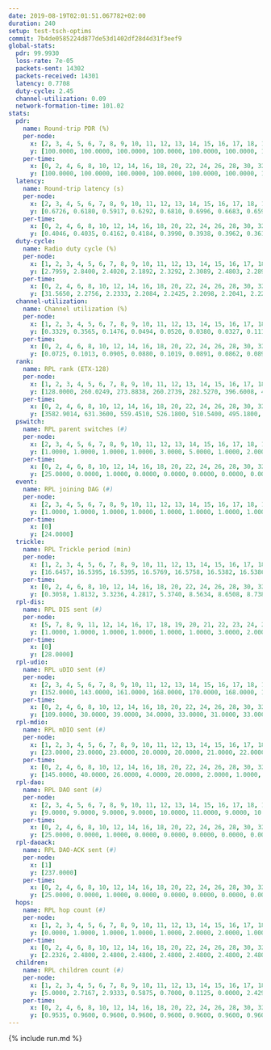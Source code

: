 ```yaml
---
date: 2019-08-19T02:01:51.067782+02:00
duration: 240
setup: test-tsch-optims
commit: 7b4de0585224d877de53d1402df28d4d31f3eef9
global-stats:
  pdr: 99.9930
  loss-rate: 7e-05
  packets-sent: 14302
  packets-received: 14301
  latency: 0.7708
  duty-cycle: 2.45
  channel-utilization: 0.09
  network-formation-time: 101.02
stats:
  pdr:
    name: Round-trip PDR (%)
    per-node:
      x: [2, 3, 4, 5, 6, 7, 8, 9, 10, 11, 12, 13, 14, 15, 16, 17, 18, 19, 20, 21, 22, 23, 24, 25]
      y: [100.0000, 100.0000, 100.0000, 100.0000, 100.0000, 100.0000, 100.0000, 100.0000, 100.0000, 100.0000, 100.0000, 100.0000, 99.8285, 100.0000, 100.0000, 100.0000, 100.0000, 100.0000, 100.0000, 100.0000, 100.0000, 100.0000, 100.0000, 100.0000]
    per-time:
      x: [0, 2, 4, 6, 8, 10, 12, 14, 16, 18, 20, 22, 24, 26, 28, 30, 32, 34, 36, 38, 40, 42, 44, 46, 48, 50, 52, 54, 56, 58, 60, 62, 64, 66, 68, 70, 72, 74, 76, 78, 80, 82, 84, 86, 88, 90, 92, 94, 96, 98, 100, 102, 104, 106, 108, 110, 112, 114, 116, 118, 120, 122, 124, 126, 128, 130, 132, 134, 136, 138, 140, 142, 144, 146, 148, 150, 152, 154, 156, 158, 160, 162, 164, 166, 168, 170, 172, 174, 176, 178, 180, 182, 184, 186, 188, 190, 192, 194, 196, 198, 200, 202, 204, 206, 208, 210, 212, 214, 216, 218, 220, 222, 224, 226, 228, 230, 232, 234, 236, 238, 240]
      y: [100.0000, 100.0000, 100.0000, 100.0000, 100.0000, 100.0000, 100.0000, 100.0000, 100.0000, 100.0000, 100.0000, 100.0000, 100.0000, 100.0000, 100.0000, 100.0000, 100.0000, 100.0000, 100.0000, 100.0000, 100.0000, 100.0000, 100.0000, 100.0000, 100.0000, 100.0000, 100.0000, 100.0000, 100.0000, 100.0000, 100.0000, 100.0000, 100.0000, 100.0000, 100.0000, 100.0000, 99.1667, 100.0000, 100.0000, 100.0000, 100.0000, 100.0000, 100.0000, 100.0000, 100.0000, 100.0000, 100.0000, 100.0000, 100.0000, 100.0000, 100.0000, 100.0000, 100.0000, 100.0000, 100.0000, 100.0000, 100.0000, 100.0000, 100.0000, 100.0000, 100.0000, 100.0000, 100.0000, 100.0000, 100.0000, 100.0000, 100.0000, 100.0000, 100.0000, 100.0000, 100.0000, 100.0000, 100.0000, 100.0000, 100.0000, 100.0000, 100.0000, 100.0000, 100.0000, 100.0000, 100.0000, 100.0000, 100.0000, 100.0000, 100.0000, 100.0000, 100.0000, 100.0000, 100.0000, 100.0000, 100.0000, 100.0000, 100.0000, 100.0000, 100.0000, 100.0000, 100.0000, 100.0000, 100.0000, 100.0000, 100.0000, 100.0000, 100.0000, 100.0000, 100.0000, 100.0000, 100.0000, 100.0000, 100.0000, 100.0000, 100.0000, 100.0000, 100.0000, 100.0000, 100.0000, 100.0000, 100.0000, 100.0000, 100.0000, 100.0000, null]
  latency:
    name: Round-trip latency (s)
    per-node:
      x: [2, 3, 4, 5, 6, 7, 8, 9, 10, 11, 12, 13, 14, 15, 16, 17, 18, 19, 20, 21, 22, 23, 24, 25]
      y: [0.6726, 0.6180, 0.5917, 0.6292, 0.6810, 0.6996, 0.6683, 0.6596, 0.6888, 0.7088, 0.6784, 0.7234, 0.7983, 0.6753, 0.7299, 0.7493, 0.8027, 0.8447, 0.9347, 1.0026, 0.9558, 1.0465, 1.0234, 0.9422]
    per-time:
      x: [0, 2, 4, 6, 8, 10, 12, 14, 16, 18, 20, 22, 24, 26, 28, 30, 32, 34, 36, 38, 40, 42, 44, 46, 48, 50, 52, 54, 56, 58, 60, 62, 64, 66, 68, 70, 72, 74, 76, 78, 80, 82, 84, 86, 88, 90, 92, 94, 96, 98, 100, 102, 104, 106, 108, 110, 112, 114, 116, 118, 120, 122, 124, 126, 128, 130, 132, 134, 136, 138, 140, 142, 144, 146, 148, 150, 152, 154, 156, 158, 160, 162, 164, 166, 168, 170, 172, 174, 176, 178, 180, 182, 184, 186, 188, 190, 192, 194, 196, 198, 200, 202, 204, 206, 208, 210, 212, 214, 216, 218, 220, 222, 224, 226, 228, 230, 232, 234, 236, 238, 240]
      y: [0.4046, 0.4035, 0.4162, 0.4184, 0.3990, 0.3938, 0.3962, 0.3613, 0.3926, 0.4150, 0.4062, 0.3716, 0.3969, 0.3817, 0.3961, 0.4255, 0.3810, 0.4038, 0.3935, 0.4351, 0.3782, 0.3915, 0.3573, 0.3791, 0.3965, 0.3285, 0.3531, 0.3575, 0.3941, 0.3880, 0.3703, 0.4086, 0.3643, 0.3709, 0.3809, 0.4198, 0.3930, 0.3631, 0.3589, 0.3550, 0.3707, 0.3740, 0.3959, 0.3772, 0.3634, 0.3602, 0.3910, 0.3775, 0.3652, 0.3800, 0.3800, 0.3598, 0.4014, 0.5189, 0.5699, 0.4479, 0.3950, 0.3766, 0.4151, 0.7455, 0.8393, 0.6169, 0.5379, 0.3751, 0.4434, 0.9209, 1.2492, 0.9933, 0.6881, 0.5600, 0.5500, 0.9161, 1.3504, 1.2842, 1.1416, 0.9057, 0.6625, 0.9549, 1.3077, 1.3268, 1.3222, 1.3158, 1.1148, 1.0974, 1.2991, 1.2994, 1.2905, 1.3035, 1.3042, 1.3008, 1.2957, 1.2935, 1.2738, 1.2972, 1.2714, 1.2870, 1.2631, 1.2542, 1.2942, 1.2959, 1.3224, 1.2930, 1.3175, 1.2914, 1.3089, 1.3224, 1.3225, 1.3275, 1.2977, 1.3177, 1.2794, 1.2812, 1.2942, 1.2980, 1.2789, 1.2777, 1.2882, 1.2737, 1.2782, 1.2661, null]
  duty-cycle:
    name: Radio duty cycle (%)
    per-node:
      x: [1, 2, 3, 4, 5, 6, 7, 8, 9, 10, 11, 12, 13, 14, 15, 16, 17, 18, 19, 20, 21, 22, 23, 24, 25]
      y: [2.7959, 2.8400, 2.4020, 2.1892, 2.3292, 2.3089, 2.4803, 2.2891, 2.2745, 2.1693, 2.2796, 2.2565, 2.8710, 2.3698, 2.1928, 2.3156, 2.3268, 2.5884, 2.5959, 2.5656, 2.6104, 2.4999, 2.5470, 2.6389, 2.4962]
    per-time:
      x: [0, 2, 4, 6, 8, 10, 12, 14, 16, 18, 20, 22, 24, 26, 28, 30, 32, 34, 36, 38, 40, 42, 44, 46, 48, 50, 52, 54, 56, 58, 60, 62, 64, 66, 68, 70, 72, 74, 76, 78, 80, 82, 84, 86, 88, 90, 92, 94, 96, 98, 100, 102, 104, 106, 108, 110, 112, 114, 116, 118, 120, 122, 124, 126, 128, 130, 132, 134, 136, 138, 140, 142, 144, 146, 148, 150, 152, 154, 156, 158, 160, 162, 164, 166, 168, 170, 172, 174, 176, 178, 180, 182, 184, 186, 188, 190, 192, 194, 196, 198, 200, 202, 204, 206, 208, 210, 212, 214, 216, 218, 220, 222, 224, 226, 228, 230, 232, 234, 236, 238]
      y: [31.5650, 2.2756, 2.2333, 2.2084, 2.2425, 2.2098, 2.2041, 2.2231, 2.2019, 2.2102, 2.2193, 2.2153, 2.1905, 2.2297, 2.2433, 2.2308, 2.2211, 2.2147, 2.2129, 2.2323, 2.2320, 2.2087, 2.2033, 2.1874, 2.2098, 2.2212, 2.1739, 2.1833, 2.2101, 2.2407, 2.2056, 2.2058, 2.2152, 2.2126, 2.2136, 2.2046, 2.2145, 2.1947, 2.1903, 2.1900, 2.1861, 2.2100, 2.2153, 2.2158, 2.1910, 2.1923, 2.1973, 2.2291, 2.1966, 2.2073, 2.2138, 2.1985, 2.2079, 2.1979, 2.2022, 2.2058, 2.2045, 2.2153, 2.2011, 2.2089, 2.1965, 2.1891, 2.1789, 2.2161, 2.1910, 2.1908, 2.1974, 2.2092, 2.1720, 2.1958, 2.2042, 2.2166, 2.2042, 2.2176, 2.1833, 2.2220, 2.2027, 2.2090, 2.2074, 2.1884, 2.1908, 2.2087, 2.1767, 2.1931, 2.2038, 2.2105, 2.2014, 2.1982, 2.1974, 2.1990, 2.2038, 2.2083, 2.2042, 2.1994, 2.2027, 2.1876, 2.1896, 2.1932, 2.1907, 2.1958, 2.2014, 2.2031, 2.1972, 2.2089, 2.2025, 2.2066, 2.2101, 2.2038, 2.2130, 2.1926, 2.2169, 2.1918, 2.1915, 2.2060, 2.2044, 2.1887, 2.1796, 2.1879, 2.1977, 2.1682]
  channel-utilization:
    name: Channel utilization (%)
    per-node:
      x: [1, 2, 3, 4, 5, 6, 7, 8, 9, 10, 11, 12, 13, 14, 15, 16, 17, 18, 19, 20, 21, 22, 23, 24, 25]
      y: [0.3329, 0.3565, 0.1476, 0.0494, 0.0520, 0.0380, 0.0327, 0.1116, 0.0424, 0.0327, 0.0332, 0.0535, 0.2763, 0.0318, 0.0360, 0.0460, 0.0356, 0.1012, 0.1255, 0.0482, 0.0321, 0.0364, 0.0315, 0.0316, 0.0333]
    per-time:
      x: [0, 2, 4, 6, 8, 10, 12, 14, 16, 18, 20, 22, 24, 26, 28, 30, 32, 34, 36, 38, 40, 42, 44, 46, 48, 50, 52, 54, 56, 58, 60, 62, 64, 66, 68, 70, 72, 74, 76, 78, 80, 82, 84, 86, 88, 90, 92, 94, 96, 98, 100, 102, 104, 106, 108, 110, 112, 114, 116, 118, 120, 122, 124, 126, 128, 130, 132, 134, 136, 138, 140, 142, 144, 146, 148, 150, 152, 154, 156, 158, 160, 162, 164, 166, 168, 170, 172, 174, 176, 178, 180, 182, 184, 186, 188, 190, 192, 194, 196, 198, 200, 202, 204, 206, 208, 210, 212, 214, 216, 218, 220, 222, 224, 226, 228, 230, 232, 234, 236, 238]
      y: [0.0725, 0.1013, 0.0905, 0.0880, 0.1019, 0.0891, 0.0862, 0.0893, 0.0775, 0.0948, 0.0902, 0.0878, 0.0839, 0.0929, 0.0981, 0.0941, 0.0912, 0.0907, 0.0892, 0.0962, 0.0914, 0.0874, 0.0861, 0.0812, 0.0879, 0.0890, 0.0755, 0.0813, 0.0936, 0.0930, 0.0865, 0.0889, 0.0880, 0.0868, 0.0880, 0.0855, 0.0910, 0.0818, 0.0836, 0.0812, 0.0809, 0.0862, 0.0877, 0.0886, 0.0834, 0.0834, 0.0859, 0.0893, 0.0872, 0.0859, 0.0879, 0.0834, 0.0828, 0.0835, 0.0851, 0.0869, 0.0870, 0.0921, 0.0809, 0.0864, 0.0830, 0.0810, 0.0801, 0.0900, 0.0830, 0.0840, 0.0829, 0.0882, 0.0781, 0.0806, 0.0863, 0.0897, 0.0874, 0.0900, 0.0808, 0.0907, 0.0836, 0.0862, 0.0863, 0.0818, 0.0839, 0.0887, 0.0790, 0.0843, 0.0852, 0.0882, 0.0849, 0.0838, 0.0831, 0.0863, 0.0891, 0.0889, 0.0856, 0.0842, 0.0852, 0.0820, 0.0822, 0.0856, 0.0848, 0.0842, 0.0861, 0.0854, 0.0842, 0.0857, 0.0844, 0.0851, 0.0873, 0.0845, 0.0882, 0.0822, 0.0874, 0.0809, 0.0813, 0.0849, 0.0851, 0.0812, 0.0777, 0.0813, 0.0837, 0.0738]
  rank:
    name: RPL rank (ETX-128)
    per-node:
      x: [1, 2, 3, 4, 5, 6, 7, 8, 9, 10, 11, 12, 13, 14, 15, 16, 17, 18, 19, 20, 21, 22, 23, 24, 25]
      y: [128.0000, 260.0249, 273.8838, 260.2739, 282.5270, 396.6008, 430.6408, 279.6141, 424.8223, 407.9793, 457.5638, 427.1074, 406.6763, 788.5547, 462.1694, 518.3457, 524.3730, 548.0494, 555.8340, 932.1660, 688.0700, 938.2236, 733.8099, 733.1245, 764.5826]
    per-time:
      x: [0, 2, 4, 6, 8, 10, 12, 14, 16, 18, 20, 22, 24, 26, 28, 30, 32, 34, 36, 38, 40, 42, 44, 46, 48, 50, 52, 54, 56, 58, 60, 62, 64, 66, 68, 70, 72, 74, 76, 78, 80, 82, 84, 86, 88, 90, 92, 94, 96, 98, 100, 102, 104, 106, 108, 110, 112, 114, 116, 118, 120, 122, 124, 126, 128, 130, 132, 134, 136, 138, 140, 142, 144, 146, 148, 150, 152, 154, 156, 158, 160, 162, 164, 166, 168, 170, 172, 174, 176, 178, 180, 182, 184, 186, 188, 190, 192, 194, 196, 198, 200, 202, 204, 206, 208, 210, 212, 214, 216, 218, 220, 222, 224, 226, 228, 230, 232, 234, 236, 238]
      y: [3582.9014, 631.3600, 559.4510, 526.1800, 510.5400, 495.1800, 493.9200, 497.2400, 501.6000, 498.5600, 495.6863, 490.0392, 475.5000, 473.0800, 475.4600, 474.9600, 475.1800, 476.4800, 476.1600, 479.6471, 466.8000, 475.4423, 471.2600, 475.2800, 467.2200, 468.6000, 470.5800, 469.0000, 476.0600, 473.9600, 476.9200, 484.5686, 482.0800, 477.1765, 461.3000, 465.3922, 461.5200, 461.2200, 459.7200, 452.8800, 447.2000, 445.4400, 449.6200, 454.0600, 449.2000, 451.6000, 451.0200, 467.8039, 468.5400, 469.0784, 465.2000, 459.8400, 456.2600, 454.6400, 455.2600, 456.7000, 461.6800, 480.1800, 475.6600, 474.6400, 469.7451, 463.2600, 472.3846, 477.0588, 458.3922, 456.4000, 461.2800, 452.5600, 446.6600, 445.4400, 450.0000, 455.3400, 454.3200, 454.6000, 456.4400, 466.0784, 463.2745, 461.9000, 463.3200, 470.6078, 471.4600, 470.8600, 485.8431, 482.0000, 485.4423, 473.3200, 474.7200, 467.2549, 470.4314, 478.5000, 490.8824, 485.6400, 479.0784, 476.2157, 471.1000, 463.4200, 461.1400, 458.6471, 464.3725, 466.9600, 474.7843, 471.9200, 475.0600, 461.8039, 464.4528, 455.5294, 451.2400, 452.3600, 455.9808, 447.3922, 451.4600, 444.6400, 444.6600, 454.6400, 450.2400, 456.5490, 449.5000, 452.5490, 445.9808, 448.1000]
  pswitch:
    name: RPL parent switches (#)
    per-node:
      x: [2, 3, 4, 5, 6, 7, 8, 9, 10, 11, 12, 13, 14, 15, 16, 17, 18, 19, 20, 21, 22, 23, 24, 25]
      y: [1.0000, 1.0000, 1.0000, 1.0000, 3.0000, 5.0000, 1.0000, 2.0000, 2.0000, 3.0000, 2.0000, 1.0000, 7.0000, 2.0000, 3.0000, 4.0000, 3.0000, 1.0000, 7.0000, 4.0000, 6.0000, 3.0000, 2.0000, 3.0000]
    per-time:
      x: [0, 2, 4, 6, 8, 10, 12, 14, 16, 18, 20, 22, 24, 26, 28, 30, 32, 34, 36, 38, 40, 42, 44, 46, 48, 50, 52, 54, 56, 58, 60, 62, 64, 66, 68, 70, 72, 74, 76, 78, 80, 82, 84, 86, 88, 90, 92, 94, 96, 98, 100, 102, 104, 106, 108, 110, 112, 114, 116, 118, 120, 122, 124, 126, 128, 130, 132, 134, 136, 138, 140, 142, 144, 146, 148, 150, 152, 154, 156, 158, 160, 162, 164, 166, 168, 170, 172, 174, 176, 178, 180, 182, 184, 186, 188, 190, 192, 194, 196, 198, 200, 202, 204, 206, 208, 210, 212, 214, 216, 218, 220, 222, 224, 226, 228, 230, 232, 234, 236]
      y: [25.0000, 0.0000, 1.0000, 0.0000, 0.0000, 0.0000, 0.0000, 0.0000, 0.0000, 0.0000, 1.0000, 1.0000, 0.0000, 0.0000, 0.0000, 0.0000, 0.0000, 0.0000, 0.0000, 1.0000, 0.0000, 2.0000, 0.0000, 0.0000, 0.0000, 0.0000, 0.0000, 0.0000, 0.0000, 0.0000, 0.0000, 1.0000, 0.0000, 1.0000, 0.0000, 1.0000, 0.0000, 0.0000, 0.0000, 0.0000, 0.0000, 0.0000, 0.0000, 0.0000, 0.0000, 0.0000, 0.0000, 1.0000, 0.0000, 1.0000, 0.0000, 0.0000, 0.0000, 0.0000, 0.0000, 0.0000, 0.0000, 0.0000, 0.0000, 0.0000, 1.0000, 0.0000, 2.0000, 1.0000, 1.0000, 0.0000, 0.0000, 0.0000, 0.0000, 0.0000, 0.0000, 0.0000, 0.0000, 0.0000, 0.0000, 1.0000, 1.0000, 0.0000, 0.0000, 1.0000, 0.0000, 0.0000, 1.0000, 1.0000, 2.0000, 0.0000, 0.0000, 1.0000, 1.0000, 0.0000, 1.0000, 0.0000, 1.0000, 1.0000, 0.0000, 0.0000, 0.0000, 1.0000, 1.0000, 0.0000, 1.0000, 0.0000, 0.0000, 1.0000, 3.0000, 1.0000, 0.0000, 0.0000, 2.0000, 1.0000, 0.0000, 0.0000, 0.0000, 0.0000, 0.0000, 1.0000, 0.0000, 1.0000, 2.0000]
  event:
    name: RPL joining DAG (#)
    per-node:
      x: [2, 3, 4, 5, 6, 7, 8, 9, 10, 11, 12, 13, 14, 15, 16, 17, 18, 19, 20, 21, 22, 23, 24, 25]
      y: [1.0000, 1.0000, 1.0000, 1.0000, 1.0000, 1.0000, 1.0000, 1.0000, 1.0000, 1.0000, 1.0000, 1.0000, 1.0000, 1.0000, 1.0000, 1.0000, 1.0000, 1.0000, 1.0000, 1.0000, 1.0000, 1.0000, 1.0000, 1.0000]
    per-time:
      x: [0]
      y: [24.0000]
  trickle:
    name: RPL Trickle period (min)
    per-node:
      x: [1, 2, 3, 4, 5, 6, 7, 8, 9, 10, 11, 12, 13, 14, 15, 16, 17, 18, 19, 20, 21, 22, 23, 24, 25]
      y: [16.6457, 16.5395, 16.5395, 16.5769, 16.5758, 16.5382, 16.5386, 16.5769, 16.1967, 16.5276, 16.4042, 16.5276, 16.5236, 16.5460, 16.5084, 16.5115, 16.5158, 16.5115, 16.5038, 16.5272, 16.5382, 16.5233, 16.5806, 16.5395, 16.5795]
    per-time:
      x: [0, 2, 4, 6, 8, 10, 12, 14, 16, 18, 20, 22, 24, 26, 28, 30, 32, 34, 36, 38, 40, 42, 44, 46, 48, 50, 52, 54, 56, 58, 60, 62, 64, 66, 68, 70, 72, 74, 76, 78, 80, 82, 84, 86, 88, 90, 92, 94, 96, 98, 100, 102, 104, 106, 108, 110, 112, 114, 116, 118, 120, 122, 124, 126, 128, 130, 132, 134, 136, 138, 140, 142, 144, 146, 148, 150, 152, 154, 156, 158, 160, 162, 164, 166, 168, 170, 172, 174, 176, 178, 180, 182, 184, 186, 188, 190, 192, 194, 196, 198, 200, 202, 204, 206, 208, 210, 212, 214, 216, 218, 220, 222, 224, 226, 228, 230, 232, 234, 236, 238]
      y: [0.3058, 1.8132, 3.3236, 4.2817, 5.3740, 8.5634, 8.6508, 8.7381, 9.4372, 16.6025, 17.1336, 17.4763, 17.4763, 17.4763, 17.4763, 17.4763, 17.4763, 17.4763, 17.4763, 17.4763, 17.4763, 17.4763, 17.4763, 17.4763, 17.4763, 17.4763, 17.4763, 17.4763, 17.4763, 17.4763, 17.4763, 17.4763, 17.4763, 17.4763, 17.4763, 17.4763, 17.4763, 17.4763, 17.4763, 17.4763, 17.4763, 17.4763, 17.4763, 17.4763, 17.4763, 17.4763, 17.4763, 17.4763, 17.4763, 17.4763, 17.4763, 17.4763, 17.4763, 17.4763, 17.4763, 17.4763, 17.4763, 17.4763, 17.4763, 17.4763, 17.4763, 17.4763, 17.4763, 17.4763, 17.4763, 17.4763, 17.4763, 17.4763, 17.4763, 17.4763, 17.4763, 17.4763, 17.4763, 17.4763, 17.4763, 17.4763, 17.4763, 17.4763, 17.4763, 17.4763, 17.4763, 17.4763, 17.4763, 17.4763, 17.4763, 17.4763, 17.4763, 17.4763, 17.4763, 17.4763, 17.4763, 17.4763, 17.4763, 17.4763, 17.4763, 17.4763, 17.4763, 17.4763, 17.4763, 17.4763, 17.4763, 17.4763, 17.4763, 17.4763, 17.4763, 17.4763, 17.4763, 17.4763, 17.4763, 17.4763, 17.4763, 17.4763, 17.4763, 17.4763, 17.4763, 17.4763, 17.4763, 17.4763, 17.4763, 17.4763]
  rpl-dis:
    name: RPL DIS sent (#)
    per-node:
      x: [5, 7, 8, 9, 11, 12, 14, 16, 17, 18, 19, 20, 21, 22, 23, 24, 25]
      y: [1.0000, 1.0000, 1.0000, 1.0000, 1.0000, 1.0000, 3.0000, 2.0000, 1.0000, 1.0000, 1.0000, 1.0000, 4.0000, 2.0000, 3.0000, 2.0000, 2.0000]
    per-time:
      x: [0]
      y: [28.0000]
  rpl-udio:
    name: RPL uDIO sent (#)
    per-node:
      x: [2, 3, 4, 5, 6, 7, 8, 9, 10, 11, 12, 13, 14, 15, 16, 17, 18, 19, 20, 21, 22, 23, 24, 25]
      y: [152.0000, 143.0000, 161.0000, 168.0000, 170.0000, 168.0000, 146.0000, 165.0000, 169.0000, 164.0000, 165.0000, 155.0000, 164.0000, 164.0000, 171.0000, 169.0000, 153.0000, 126.0000, 171.0000, 163.0000, 165.0000, 158.0000, 167.0000, 165.0000]
    per-time:
      x: [0, 2, 4, 6, 8, 10, 12, 14, 16, 18, 20, 22, 24, 26, 28, 30, 32, 34, 36, 38, 40, 42, 44, 46, 48, 50, 52, 54, 56, 58, 60, 62, 64, 66, 68, 70, 72, 74, 76, 78, 80, 82, 84, 86, 88, 90, 92, 94, 96, 98, 100, 102, 104, 106, 108, 110, 112, 114, 116, 118, 120, 122, 124, 126, 128, 130, 132, 134, 136, 138, 140, 142, 144, 146, 148, 150, 152, 154, 156, 158, 160, 162, 164, 166, 168, 170, 172, 174, 176, 178, 180, 182, 184, 186, 188, 190, 192, 194, 196, 198, 200, 202, 204, 206, 208, 210, 212, 214, 216, 218, 220, 222, 224, 226, 228, 230, 232, 234, 236, 238, 240]
      y: [109.0000, 30.0000, 39.0000, 34.0000, 33.0000, 31.0000, 33.0000, 36.0000, 34.0000, 28.0000, 29.0000, 36.0000, 27.0000, 35.0000, 34.0000, 28.0000, 36.0000, 32.0000, 29.0000, 33.0000, 33.0000, 30.0000, 37.0000, 30.0000, 35.0000, 32.0000, 30.0000, 31.0000, 33.0000, 27.0000, 36.0000, 29.0000, 30.0000, 30.0000, 32.0000, 33.0000, 34.0000, 26.0000, 32.0000, 32.0000, 28.0000, 27.0000, 32.0000, 30.0000, 32.0000, 31.0000, 29.0000, 34.0000, 31.0000, 30.0000, 34.0000, 27.0000, 35.0000, 32.0000, 33.0000, 32.0000, 32.0000, 35.0000, 29.0000, 29.0000, 39.0000, 31.0000, 29.0000, 35.0000, 28.0000, 27.0000, 31.0000, 29.0000, 32.0000, 31.0000, 34.0000, 32.0000, 29.0000, 33.0000, 26.0000, 38.0000, 30.0000, 31.0000, 32.0000, 29.0000, 31.0000, 32.0000, 30.0000, 30.0000, 32.0000, 36.0000, 30.0000, 34.0000, 31.0000, 32.0000, 30.0000, 31.0000, 30.0000, 32.0000, 32.0000, 28.0000, 30.0000, 35.0000, 34.0000, 35.0000, 27.0000, 31.0000, 32.0000, 32.0000, 31.0000, 35.0000, 31.0000, 31.0000, 34.0000, 27.0000, 28.0000, 30.0000, 26.0000, 31.0000, 34.0000, 33.0000, 32.0000, 29.0000, 34.0000, 31.0000, 2.0000]
  rpl-mdio:
    name: RPL mDIO sent (#)
    per-node:
      x: [1, 2, 3, 4, 5, 6, 7, 8, 9, 10, 11, 12, 13, 14, 15, 16, 17, 18, 19, 20, 21, 22, 23, 24, 25]
      y: [23.0000, 23.0000, 23.0000, 20.0000, 20.0000, 21.0000, 22.0000, 21.0000, 26.0000, 24.0000, 26.0000, 23.0000, 23.0000, 20.0000, 27.0000, 25.0000, 24.0000, 26.0000, 25.0000, 24.0000, 20.0000, 23.0000, 21.0000, 20.0000, 22.0000]
    per-time:
      x: [0, 2, 4, 6, 8, 10, 12, 14, 16, 18, 20, 22, 24, 26, 28, 30, 32, 34, 36, 38, 40, 42, 44, 46, 48, 50, 52, 54, 56, 58, 60, 62, 64, 66, 68, 70, 72, 74, 76, 78, 80, 82, 84, 86, 88, 90, 92, 94, 96, 98, 100, 102, 104, 106, 108, 110, 112, 114, 116, 118, 120, 122, 124, 126, 128, 130, 132, 134, 136, 138, 140, 142, 144, 146, 148, 150, 152, 154, 156, 158, 160, 162, 164, 166, 168, 170, 172, 174, 176, 178, 180, 182, 184, 186, 188, 190, 192, 194, 196, 198, 200, 202, 204, 206, 208, 210, 212, 214, 216, 218, 220, 222, 224, 226, 228, 230, 232, 234, 236, 238, 240]
      y: [145.0000, 40.0000, 26.0000, 4.0000, 20.0000, 2.0000, 1.0000, 4.0000, 16.0000, 5.0000, 0.0000, 0.0000, 0.0000, 6.0000, 8.0000, 2.0000, 3.0000, 6.0000, 0.0000, 0.0000, 0.0000, 0.0000, 4.0000, 3.0000, 3.0000, 9.0000, 6.0000, 0.0000, 0.0000, 0.0000, 0.0000, 8.0000, 1.0000, 6.0000, 7.0000, 3.0000, 0.0000, 0.0000, 0.0000, 0.0000, 2.0000, 10.0000, 7.0000, 5.0000, 1.0000, 0.0000, 0.0000, 0.0000, 1.0000, 7.0000, 5.0000, 7.0000, 5.0000, 0.0000, 0.0000, 0.0000, 0.0000, 5.0000, 2.0000, 4.0000, 10.0000, 3.0000, 1.0000, 0.0000, 0.0000, 0.0000, 3.0000, 7.0000, 8.0000, 5.0000, 2.0000, 0.0000, 0.0000, 0.0000, 1.0000, 7.0000, 4.0000, 6.0000, 4.0000, 3.0000, 0.0000, 0.0000, 0.0000, 1.0000, 2.0000, 7.0000, 7.0000, 8.0000, 0.0000, 0.0000, 0.0000, 0.0000, 3.0000, 6.0000, 6.0000, 7.0000, 3.0000, 0.0000, 0.0000, 0.0000, 0.0000, 5.0000, 7.0000, 7.0000, 6.0000, 0.0000, 0.0000, 0.0000, 0.0000, 3.0000, 6.0000, 5.0000, 5.0000, 6.0000, 0.0000, 0.0000, 0.0000, 0.0000, 3.0000, 4.0000, 2.0000]
  rpl-dao:
    name: RPL DAO sent (#)
    per-node:
      x: [2, 3, 4, 5, 6, 7, 8, 9, 10, 11, 12, 13, 14, 15, 16, 17, 18, 19, 20, 21, 22, 23, 24, 25]
      y: [9.0000, 9.0000, 9.0000, 9.0000, 10.0000, 11.0000, 9.0000, 10.0000, 9.0000, 11.0000, 9.0000, 9.0000, 12.0000, 9.0000, 9.0000, 10.0000, 10.0000, 9.0000, 13.0000, 10.0000, 11.0000, 10.0000, 10.0000, 10.0000]
    per-time:
      x: [0, 2, 4, 6, 8, 10, 12, 14, 16, 18, 20, 22, 24, 26, 28, 30, 32, 34, 36, 38, 40, 42, 44, 46, 48, 50, 52, 54, 56, 58, 60, 62, 64, 66, 68, 70, 72, 74, 76, 78, 80, 82, 84, 86, 88, 90, 92, 94, 96, 98, 100, 102, 104, 106, 108, 110, 112, 114, 116, 118, 120, 122, 124, 126, 128, 130, 132, 134, 136, 138, 140, 142, 144, 146, 148, 150, 152, 154, 156, 158, 160, 162, 164, 166, 168, 170, 172, 174, 176, 178, 180, 182, 184, 186, 188, 190, 192, 194, 196, 198, 200, 202, 204, 206, 208, 210, 212, 214, 216, 218, 220, 222, 224, 226, 228, 230, 232, 234, 236, 238]
      y: [25.0000, 0.0000, 1.0000, 0.0000, 0.0000, 0.0000, 0.0000, 0.0000, 0.0000, 0.0000, 1.0000, 1.0000, 0.0000, 0.0000, 20.0000, 1.0000, 1.0000, 0.0000, 0.0000, 1.0000, 0.0000, 2.0000, 0.0000, 0.0000, 0.0000, 1.0000, 1.0000, 0.0000, 14.0000, 4.0000, 1.0000, 1.0000, 0.0000, 2.0000, 0.0000, 3.0000, 0.0000, 0.0000, 0.0000, 1.0000, 1.0000, 0.0000, 11.0000, 4.0000, 0.0000, 2.0000, 0.0000, 2.0000, 1.0000, 2.0000, 2.0000, 0.0000, 0.0000, 1.0000, 1.0000, 0.0000, 3.0000, 11.0000, 0.0000, 1.0000, 1.0000, 2.0000, 3.0000, 1.0000, 4.0000, 0.0000, 0.0000, 1.0000, 1.0000, 0.0000, 2.0000, 10.0000, 0.0000, 1.0000, 1.0000, 1.0000, 3.0000, 1.0000, 3.0000, 1.0000, 0.0000, 1.0000, 1.0000, 2.0000, 3.0000, 6.0000, 3.0000, 2.0000, 1.0000, 1.0000, 2.0000, 1.0000, 2.0000, 2.0000, 0.0000, 1.0000, 0.0000, 2.0000, 5.0000, 0.0000, 8.0000, 0.0000, 1.0000, 2.0000, 4.0000, 2.0000, 0.0000, 2.0000, 2.0000, 1.0000, 1.0000, 1.0000, 2.0000, 2.0000, 6.0000, 1.0000, 1.0000, 1.0000, 5.0000, 1.0000]
  rpl-daoack:
    name: RPL DAO-ACK sent (#)
    per-node:
      x: [1]
      y: [237.0000]
    per-time:
      x: [0, 2, 4, 6, 8, 10, 12, 14, 16, 18, 20, 22, 24, 26, 28, 30, 32, 34, 36, 38, 40, 42, 44, 46, 48, 50, 52, 54, 56, 58, 60, 62, 64, 66, 68, 70, 72, 74, 76, 78, 80, 82, 84, 86, 88, 90, 92, 94, 96, 98, 100, 102, 104, 106, 108, 110, 112, 114, 116, 118, 120, 122, 124, 126, 128, 130, 132, 134, 136, 138, 140, 142, 144, 146, 148, 150, 152, 154, 156, 158, 160, 162, 164, 166, 168, 170, 172, 174, 176, 178, 180, 182, 184, 186, 188, 190, 192, 194, 196, 198, 200, 202, 204, 206, 208, 210, 212, 214, 216, 218, 220, 222, 224, 226, 228, 230, 232, 234, 236, 238]
      y: [25.0000, 0.0000, 1.0000, 0.0000, 0.0000, 0.0000, 0.0000, 0.0000, 0.0000, 0.0000, 1.0000, 1.0000, 0.0000, 0.0000, 20.0000, 1.0000, 1.0000, 0.0000, 0.0000, 1.0000, 0.0000, 2.0000, 0.0000, 0.0000, 0.0000, 1.0000, 1.0000, 0.0000, 14.0000, 4.0000, 1.0000, 1.0000, 0.0000, 2.0000, 0.0000, 3.0000, 0.0000, 0.0000, 0.0000, 1.0000, 1.0000, 0.0000, 12.0000, 3.0000, 0.0000, 2.0000, 0.0000, 2.0000, 1.0000, 2.0000, 2.0000, 0.0000, 0.0000, 1.0000, 1.0000, 0.0000, 3.0000, 11.0000, 0.0000, 1.0000, 1.0000, 2.0000, 3.0000, 1.0000, 4.0000, 0.0000, 0.0000, 1.0000, 1.0000, 0.0000, 2.0000, 10.0000, 0.0000, 1.0000, 1.0000, 1.0000, 3.0000, 1.0000, 3.0000, 1.0000, 0.0000, 1.0000, 1.0000, 2.0000, 3.0000, 6.0000, 3.0000, 2.0000, 1.0000, 1.0000, 2.0000, 1.0000, 2.0000, 2.0000, 0.0000, 1.0000, 0.0000, 2.0000, 5.0000, 0.0000, 8.0000, 0.0000, 1.0000, 2.0000, 4.0000, 2.0000, 0.0000, 2.0000, 2.0000, 1.0000, 1.0000, 1.0000, 2.0000, 2.0000, 6.0000, 1.0000, 1.0000, 1.0000, 5.0000, 1.0000]
  hops:
    name: RPL hop count (#)
    per-node:
      x: [1, 2, 3, 4, 5, 6, 7, 8, 9, 10, 11, 12, 13, 14, 15, 16, 17, 18, 19, 20, 21, 22, 23, 24, 25]
      y: [0.0000, 1.0000, 1.0000, 1.0000, 1.0000, 2.0000, 2.0000, 1.0000, 2.0000, 2.0000, 2.0042, 2.0000, 2.0000, 2.5858, 2.0000, 2.7750, 2.2667, 3.0000, 3.0000, 3.8368, 3.9791, 3.8410, 4.2971, 4.2762, 4.1590]
    per-time:
      x: [0, 2, 4, 6, 8, 10, 12, 14, 16, 18, 20, 22, 24, 26, 28, 30, 32, 34, 36, 38, 40, 42, 44, 46, 48, 50, 52, 54, 56, 58, 60, 62, 64, 66, 68, 70, 72, 74, 76, 78, 80, 82, 84, 86, 88, 90, 92, 94, 96, 98, 100, 102, 104, 106, 108, 110, 112, 114, 116, 118, 120, 122, 124, 126, 128, 130, 132, 134, 136, 138, 140, 142, 144, 146, 148, 150, 152, 154, 156, 158, 160, 162, 164, 166, 168, 170, 172, 174, 176, 178, 180, 182, 184, 186, 188, 190, 192, 194, 196, 198, 200, 202, 204, 206, 208, 210, 212, 214, 216, 218, 220, 222, 224, 226, 228, 230, 232, 234, 236, 238]
      y: [2.2326, 2.4800, 2.4800, 2.4800, 2.4800, 2.4800, 2.4800, 2.4800, 2.4800, 2.4800, 2.4800, 2.4800, 2.4800, 2.4800, 2.4800, 2.4800, 2.4800, 2.4800, 2.4800, 2.4600, 2.4400, 2.4200, 2.4000, 2.4000, 2.4000, 2.4000, 2.4000, 2.4000, 2.4000, 2.4000, 2.4000, 2.4000, 2.4000, 2.3800, 2.3600, 2.3600, 2.3200, 2.3200, 2.3200, 2.3200, 2.3200, 2.3200, 2.3200, 2.3200, 2.3200, 2.3200, 2.3200, 2.3200, 2.3200, 2.3200, 2.3600, 2.3600, 2.3600, 2.3600, 2.3600, 2.3600, 2.3600, 2.3600, 2.3600, 2.3600, 2.3600, 2.3600, 2.3600, 2.3600, 2.3600, 2.3600, 2.3600, 2.3600, 2.3600, 2.3600, 2.3600, 2.3600, 2.3600, 2.3600, 2.3600, 2.3600, 2.3600, 2.3600, 2.3600, 2.3600, 2.3600, 2.3600, 2.3600, 2.3200, 2.3200, 2.3200, 2.3200, 2.3200, 2.3200, 2.3200, 2.3200, 2.3600, 2.3600, 2.2800, 2.2800, 2.2800, 2.2800, 2.2800, 2.2800, 2.2800, 2.3000, 2.3200, 2.3200, 2.3200, 2.3400, 2.3600, 2.3600, 2.3600, 2.3200, 2.2800, 2.2800, 2.2800, 2.2800, 2.2800, 2.2800, 2.2400, 2.2400, 2.2200, 2.2000, 2.2000]
  children:
    name: RPL children count (#)
    per-node:
      x: [1, 2, 3, 4, 5, 6, 7, 8, 9, 10, 11, 12, 13, 14, 15, 16, 17, 18, 19, 20, 21, 22, 23, 24, 25]
      y: [5.0000, 2.7167, 2.9333, 0.5875, 0.7000, 0.1125, 0.0000, 2.4292, 0.3375, 0.0042, 0.0000, 0.1750, 2.9167, 0.0000, 0.1042, 0.4375, 0.0667, 2.1875, 2.5333, 0.5732, 0.0000, 0.1590, 0.0000, 0.0000, 0.0000]
    per-time:
      x: [0, 2, 4, 6, 8, 10, 12, 14, 16, 18, 20, 22, 24, 26, 28, 30, 32, 34, 36, 38, 40, 42, 44, 46, 48, 50, 52, 54, 56, 58, 60, 62, 64, 66, 68, 70, 72, 74, 76, 78, 80, 82, 84, 86, 88, 90, 92, 94, 96, 98, 100, 102, 104, 106, 108, 110, 112, 114, 116, 118, 120, 122, 124, 126, 128, 130, 132, 134, 136, 138, 140, 142, 144, 146, 148, 150, 152, 154, 156, 158, 160, 162, 164, 166, 168, 170, 172, 174, 176, 178, 180, 182, 184, 186, 188, 190, 192, 194, 196, 198, 200, 202, 204, 206, 208, 210, 212, 214, 216, 218, 220, 222, 224, 226, 228, 230, 232, 234, 236, 238]
      y: [0.9535, 0.9600, 0.9600, 0.9600, 0.9600, 0.9600, 0.9600, 0.9600, 0.9600, 0.9600, 0.9600, 0.9600, 0.9600, 0.9600, 0.9600, 0.9600, 0.9600, 0.9600, 0.9600, 0.9600, 0.9600, 0.9600, 0.9600, 0.9600, 0.9600, 0.9600, 0.9600, 0.9600, 0.9600, 0.9600, 0.9600, 0.9600, 0.9600, 0.9600, 0.9600, 0.9600, 0.9600, 0.9600, 0.9600, 0.9600, 0.9600, 0.9600, 0.9600, 0.9600, 0.9600, 0.9600, 0.9600, 0.9600, 0.9600, 0.9600, 0.9600, 0.9600, 0.9600, 0.9600, 0.9600, 0.9600, 0.9600, 0.9600, 0.9600, 0.9600, 0.9600, 0.9600, 0.9600, 0.9600, 0.9600, 0.9600, 0.9600, 0.9600, 0.9600, 0.9600, 0.9600, 0.9600, 0.9600, 0.9600, 0.9600, 0.9600, 0.9600, 0.9600, 0.9600, 0.9600, 0.9600, 0.9600, 0.9600, 0.9600, 0.9600, 0.9600, 0.9600, 0.9600, 0.9600, 0.9600, 0.9600, 0.9600, 0.9600, 0.9600, 0.9600, 0.9600, 0.9600, 0.9600, 0.9600, 0.9600, 0.9600, 0.9600, 0.9600, 0.9600, 0.9600, 0.9600, 0.9600, 0.9600, 0.9600, 0.9600, 0.9600, 0.9600, 0.9600, 0.9600, 0.9600, 0.9600, 0.9600, 0.9600, 0.9600, 0.9600]
---
```


{% include run.md %}
